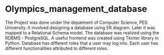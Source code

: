 # Olympics_management_database
The Project was done under the depatment of Computer Science, PES University. It involved designing a database using ER diagram. Later it was mapped to a Relational Schema model. The database was realized using the RDBMS - PostgreSQL. A useful frontend was created using Tkinter library in Python. Database has different roles that a user may log into. Each user has different functionalities attributed to different roles.
